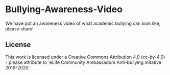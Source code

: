 # Bullying-Awareness-Video

We have put  an awareness video of what academic bullying can look like, please share!


## License

This work is licensed under a Creative Commons Attribution 4.0 (cc-by-4.0) - please attribute to 'eLife Community Ambassadors Anti-bullying Initative 2019-2020.'
